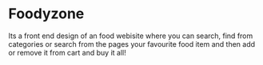 # Foodyzone
Its a front end design of an food webisite where you can search, find from categories or search from the pages your favourite food item and then add or remove it from cart and buy it all!
